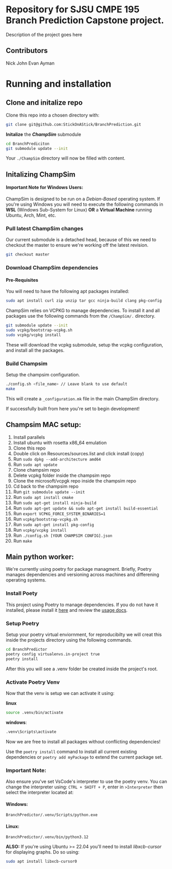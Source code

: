 # Repository for SJSU CMPE 195 __Branch Prediction__ Capstone project.

Description of the project goes here

## Contributors
Nick
John
Evan
Ayman


# Running and installation

## Clone and initalize repo

Clone this repo into a chosen directory with:
```bash
git clone git@github.com:StickOnAStick/BranchPrediction.git
```

**Initalize** the ___ChampSim___ submodule
```bash
cd BranchPrediciton
git submodule update --init
```
Your `./ChampSim` directory will now be filled with content. 

## Initalizing ChampSim
#### Important Note for Windows Users:
ChampSim is designed to be run on a _Debian-Based_ operating system. If you're using Windows you will need to execute the following commands in __WSL__ (Windows Sub-System for Linux) __OR__ a __Virtual Machine__ running Ubuntu, Arch, Mint, etc.

### Pull latest ChampSim changes
Our current submodule is a detached head, because of this we need to checkout the master to ensure we're working off the latest revision.
```bash
git checkout master
```

### Download ChampSim dependencies

#### Pre-Requisites  
You will need to have the following apt packages installed: 
```bash
sudo apt install curl zip unzip tar gcc ninja-build clang pkg-config
```

ChampSim relies on VCPKG to manage dependencies. To install it and all packages use the following commands from the `/ChampSim/.` directory.

```bash
git submodule update --init 
sudo vcpkg/bootstrap-vcpkg.sh
sudo vcpkg/vcpkg install
```
These will download the vcpkg submodule, setup the vcpkg configuration, and install all the packages.

### Build Champsim
Setup the champsim configuration.
```bash
./config.sh <file_name> // Leave blank to use default
make
```
This will create a `_configuration.mk` file in the main ChampSim directory.


If successfully built from here you're set to begin development!




## Champsim MAC setup:
1. Install parallels
2. Install ubuntu with rosetta x86_64 emulation
3. Clone this repo
4. Double click on Resources/sources.list and click install (copy)
5. Run `sudo dpkg --add-architecture amd64`
6. Run `sudo apt update`
7. Clone champsim repo
8. Delete vcpkg folder inside the champsim repo
9. Clone the microsoft/vcpgk repo inside the champsim repo
10. Cd back to the champsim repo
11. Run `git submodule update --init`
12. Run `sudo apt install cmake`
13. Run `sudo apt-get install ninja-build`
14. Run `sudo apt-get update && sudo apt-get install build-essential`
15. Run `export VCPKG_FORCE_SYSTEM_BINARIES=1`
16. Run `vcpkg/bootstrap-vcpkg.sh`
17. Run `sudo apt-get install pkg-config`
18. Run `vcpkg/vcpkg install`
19. Run `./config.sh [YOUR CHAMPSIM CONFIG].json`
20. Run `make`

## Main python worker:

We're currently using poetry for package managment. Briefly, Poetry manages dependencies and versioning across machines and differening operating systems.

### __Install Poety__

This project using Poetry to manage dependencies. If you do not have it installed, please install it [here](https://python-poetry.org/docs/) and review the [usage docs](https://python-poetry.org/docs/basic-usage/).

### __Setup Poetry__ 
Setup your poetry virtual enviornment, for reproducibilty we will creat this inside the projects directory using the following commands.

```bash
cd BranchPredictor
poetry config virtualenvs.in-project true
poetry install
```
After this you will see a .venv folder be created inside the project's root. 

### __Activate Poetry Venv__
Now that the venv is setup we can activate it using:

__linux__
```bash
source .venv/bin/activate
```

__windows__:
```cmd
.venv\Scripts\activate
```

Now we are free to install all packages without conflicting dependencies!

Use the `poetry install` command to install all current existing dependencies or `poetry add myPackage` to extend the current package set. 

### Important Note:
Also ensure you've set VsCode's interpreter to use the poetry venv. You can change the interpreter using: `CTRL + SHIFT + P`, enter in `>Interpreter` then select the interpreter located at:
#### Windows:
 ```
 BranchPredictor/.venv/Scripts/python.exe
 ```
#### Linux:
 ```
 BranchPredictor/.venv/bin/python3.12
 ```


__ALSO:__ If you're using Ubuntu >= 22.04 you'll need to install _libxcb-cursor_ for displaying graphs. Do so using: 
```bash
sudo apt install libxcb-cursor0
```  